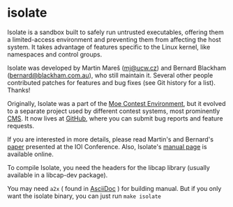 isolate
=======

Isolate is a sandbox built to safely run untrusted executables,
offering them a limited-access environment and preventing them from
affecting the host system. It takes advantage of features specific to
the Linux kernel, like namespaces and control groups.

Isolate was developed by Martin Mareš (<mj@ucw.cz>) and Bernard Blackham
(<bernard@blackham.com.au>), who still maintain it. Several other people
contributed patches for features and bug fixes (see Git history for a list).
Thanks!

Originally, Isolate was a part of the [Moe Contest Environment](http://www.ucw.cz/moe/),
but it evolved to a separate project used by different
contest systems, most prominently [CMS](https://github.com/cms-dev/cms).
It now lives at [GitHub](https://github.com/ioi/isolate),
where you can submit bug reports and feature requests.

If you are interested in more details, please read Martin's
and Bernard's [paper](http://mj.ucw.cz/papers/isolate.pdf) presented
at the IOI Conference. Also, Isolate's [manual page](http://www.ucw.cz/moe/isolate.1.html)
is available online.

To compile Isolate, you need the headers for the libcap library
(usually available in a libcap-dev package).

You may need `a2x` ( found in [AsciiDoc](http://www.methods.co.nz/asciidoc/a2x.1.html) ) for building manual. But if you only want the isolate binary, you can just run `make isolate`
